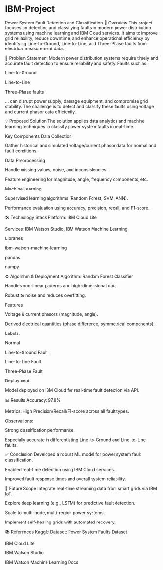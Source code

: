 # IBM-Project

Power System Fault Detection and Classification
📌 Overview
This project focuses on detecting and classifying faults in modern power distribution systems using machine learning and IBM Cloud services.
It aims to improve grid reliability, reduce downtime, and enhance operational efficiency by identifying Line-to-Ground, Line-to-Line, and Three-Phase faults from electrical measurement data.

📜 Problem Statement
Modern power distribution systems require timely and accurate fault detection to ensure reliability and safety. Faults such as:

Line-to-Ground

Line-to-Line

Three-Phase faults

… can disrupt power supply, damage equipment, and compromise grid stability.
The challenge is to detect and classify these faults using voltage and current phasor data efficiently.

💡 Proposed Solution
The solution applies data analytics and machine learning techniques to classify power system faults in real-time.

Key Components
Data Collection

Gather historical and simulated voltage/current phasor data for normal and fault conditions.

Data Preprocessing

Handle missing values, noise, and inconsistencies.

Feature engineering for magnitude, angle, frequency components, etc.

Machine Learning

Supervised learning algorithms (Random Forest, SVM, ANN).

Performance evaluation using accuracy, precision, recall, and F1-score.

🛠 Technology Stack
Platform: IBM Cloud Lite

Services: IBM Watson Studio, IBM Watson Machine Learning

Libraries:

ibm-watson-machine-learning

pandas

numpy

⚙️ Algorithm & Deployment
Algorithm: Random Forest Classifier

Handles non-linear patterns and high-dimensional data.

Robust to noise and reduces overfitting.

Features:

Voltage & current phasors (magnitude, angle).

Derived electrical quantities (phase difference, symmetrical components).

Labels:

Normal

Line-to-Ground Fault

Line-to-Line Fault

Three-Phase Fault

Deployment:

Model deployed on IBM Cloud for real-time fault detection via API.

📊 Results
Accuracy: 97.8%

Metrics: High Precision/Recall/F1-score across all fault types.

Observations:

Strong classification performance.

Especially accurate in differentiating Line-to-Ground and Line-to-Line faults.

✅ Conclusion
Developed a robust ML model for power system fault classification.

Enabled real-time detection using IBM Cloud services.

Improved fault response times and overall system reliability.

🚀 Future Scope
Integrate real-time streaming data from smart grids via IBM IoT.

Explore deep learning (e.g., LSTM) for predictive fault detection.

Scale to multi-node, multi-region power systems.

Implement self-healing grids with automated recovery.

📚 References
Kaggle Dataset: Power System Faults Dataset

IBM Cloud Lite

IBM Watson Studio

IBM Watson Machine Learning Docs
